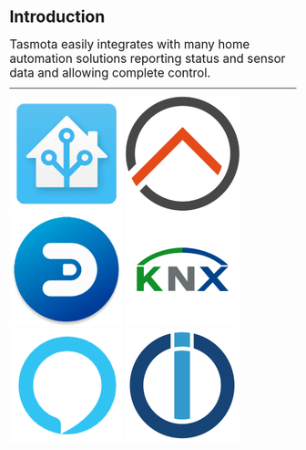 # Introduction
<div style="font-size:150%;">
Tasmota easily integrates with many home automation solutions reporting status and sensor data and allowing complete control.
</div>

----

<p>

[![HomeAssistant](_media/logo/home-assistant.png)](Home-Assistant.md) 
[![openHAB](_media/logo/openhab.png)](openHAB.md) 
[![Domoticz](_media/logo/domoticz.png)](Domoticz.md) 
[![KNX](_media/logo/knx.png)](KNX.md) 
[![Alexa](_media/logo/alexa.png)](Alexa.md) 
![ioBroker](_media/logo/iobroker.png)
